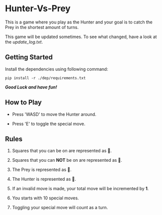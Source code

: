 # Hunter-Vs-Prey
This is a game where you play as the Hunter and your goal is to catch the Prey in the shortest amount of turns. 

This game will be updated sometimes. To see what changed, have a look at the *update_log.txt*.

## Getting Started
Install the dependencies using following command:

    pip install -r ./dep/requirements.txt

***Good Luck and have fun!***

## How to Play
* Press 'WASD' to move the Hunter around.

* Press 'E' to toggle the special move.

## Rules
1. Squares that you can be on are represented as 🌳.

2. Squares that you can **NOT** be on are represented as 🗻.

3. The Prey is represented as 👨.

4. The Hunter is represented as 🦊.

5. If an invalid move is made, your total move will be incremented by **1**.

3. You starts with 10 special moves.

4. Toggling your special move will count as a turn.
